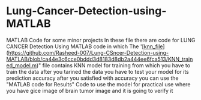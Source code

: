 # Lung-Cancer-Detection-using-MATLAB

MATLAB Code for some minor projects In these file there are code for LUNG CANCER Detection Using MATLAB code in which The '[[knn_file](https://github.com/Rasheed-007/Lung-CSncer-Detection-using-MATLAB/blob/ca44e3c6cce0bddd3d8183d8db2a444ee6fca513/KNN_trained_model.m)](https://github.com/Rasheed-007/Lung-CSncer-Detection-using-MATLAB/blob/ca44e3c6cce0bddd3d8183d8db2a444ee6fca513/KNN_trained_model.m)" file contains KNN model for training from which you have to train the data after you tarined the data you have to test your model for its prediction accuracy after you satisfied with accuracy you can use the "MATLAB code for Results" Code to use the model for practical use where you have gice image of brain tumor image and it is going to verify it
